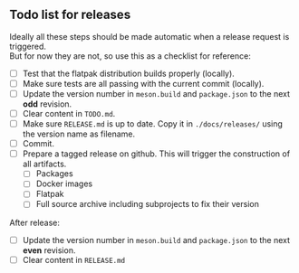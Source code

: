 ## Todo list for releases

Ideally all these steps should be made automatic when a release request is triggered.  
But for now they are not, so use this as a checklist for reference:

- [ ] Test that the flatpak distribution builds properly (locally).
- [ ] Make sure tests are all passing with the current commit (locally).
- [ ] Update the version number in `meson.build` and `package.json` to the next **odd** revision.
- [ ] Clear content in `TODO.md`.
- [ ] Make sure `RELEASE.md` is up to date. Copy it in `./docs/releases/` using the version name as filename.
- [ ] Commit.
- [ ] Prepare a tagged release on github. This will trigger the construction of all artifacts.
  - [ ] Packages
  - [ ] Docker images
  - [ ] Flatpak
  - [ ] Full source archive including subprojects to fix their version

After release:

- [ ] Update the version number in `meson.build` and `package.json` to the next **even** revision.
- [ ] Clear content in `RELEASE.md`
